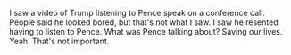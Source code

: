I saw a video of Trump listening to Pence speak on a conference call. People said he looked bored, but that's not what I saw. I saw he resented having to listen to Pence. What was Pence talking about? Saving our lives. Yeah. That's not important.
